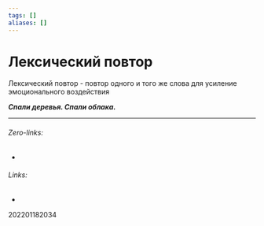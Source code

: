 ```yaml
---
tags: []
aliases: []
---
```

# Лексический повтор
Лексический повтор - повтор одного и того же слова для усиление эмоционального воздействия

***Спали деревья. Спали облака.***
___
###### Zero-links:
-
###### Links:
-

202201182034